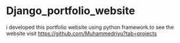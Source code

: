 # Django_portfolio_website
i  developed this portfolio website  using python framework.to see the website visit https://github.com/Muhammedriyu?tab=projects
